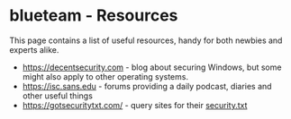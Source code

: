 # blueteam - Resources

This page contains a list of useful resources, handy for both newbies and experts alike.

- https://decentsecurity.com - blog about securing Windows, but some might also apply to other operating systems.
- https://isc.sans.edu - forums providing a daily podcast, diaries and other useful things
- https://gotsecuritytxt.com/ - query sites for their [security.txt](https://securitytxt.org/)
